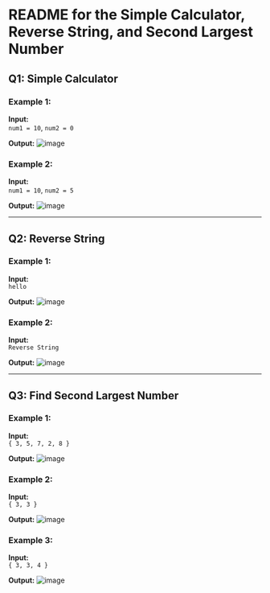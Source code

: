 # README for the Simple Calculator, Reverse String, and Second Largest Number

## Q1: Simple Calculator


### Example 1: 
**Input:**  
`num1 = 10`, `num2 = 0`

**Output:**
![image](https://github.com/user-attachments/assets/968e1a60-6024-4f12-8264-ac2b286e3b59)

### Example 2: 
**Input:**  
`num1 = 10`, `num2 = 5`

**Output:**
![image](https://github.com/user-attachments/assets/a2a3c31c-1568-4745-845e-4fd09ee81f93)

---

## Q2: Reverse String

### Example 1:
**Input:**  
`hello`

**Output:**
![image](https://github.com/user-attachments/assets/f503cd21-0641-47b1-9204-3e62076c03ad)

### Example 2:
**Input:**  
`Reverse String`

**Output:**
![image](https://github.com/user-attachments/assets/eea03f76-121a-4b82-bf94-aac62e5cf4d7)

---

## Q3: Find Second Largest Number


### Example 1:
**Input:**  
`{ 3, 5, 7, 2, 8 }`

**Output:**
![image](https://github.com/user-attachments/assets/b02a02f2-6136-40ff-ab11-e2cd76ea909b)

### Example 2:
**Input:**  
`{ 3, 3 }`

**Output:**
![image](https://github.com/user-attachments/assets/43a4a977-ca8f-4697-b52a-4f9a8753306b)


### Example 3:
**Input:**  
`{ 3, 3, 4 }`

**Output:**
![image](https://github.com/user-attachments/assets/bac34012-17b2-46e6-99d1-8979f0129838)





